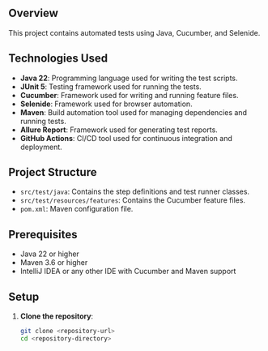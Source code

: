 ## Overview
This project contains automated tests using Java, Cucumber, and Selenide.

## Technologies Used
- **Java 22**: Programming language used for writing the test scripts.
- **JUnit 5**: Testing framework used for running the tests.
- **Cucumber**: Framework used for writing and running feature files.
- **Selenide**: Framework used for browser automation.
- **Maven**: Build automation tool used for managing dependencies and running tests.
- **Allure Report**: Framework used for generating test reports.
- **GitHub Actions**: CI/CD tool used for continuous integration and deployment.

## Project Structure
- `src/test/java`: Contains the step definitions and test runner classes.
- `src/test/resources/features`: Contains the Cucumber feature files.
- `pom.xml`: Maven configuration file.

## Prerequisites
- Java 22 or higher
- Maven 3.6 or higher
- IntelliJ IDEA or any other IDE with Cucumber and Maven support

## Setup
1. **Clone the repository**:
   ```sh
   git clone <repository-url>
   cd <repository-directory>
   ```
   